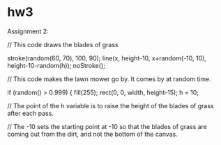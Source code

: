 # hw3
Assignment 2:

// This code draws the blades of grass

stroke(random(60, 70), 100, 90);
  line(x, height-10, x+random(-10, 10), height-10-random(h));
  noStroke();
  
// This code makes the lawn mower go by. It comes by at random time. 

if (random() > 0.999) {
    fill(255);
    rect(0, 0, width, height-15);
    h = 10;
    
// The point of the h variable is to raise the height of the blades of grass after each pass. 

// The -10 sets the starting point at -10 so that the blades of grass are coming out from the dirt, and not the bottom of the canvas.
